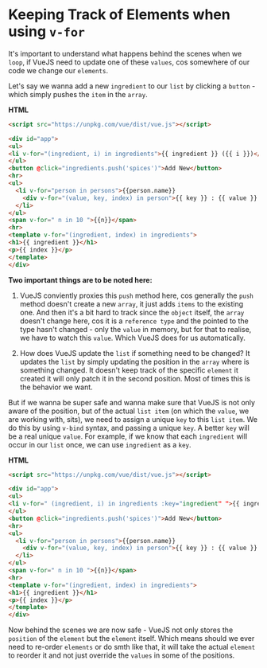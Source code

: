 # Keeping Track of Elements when using `v-for`

It's important to understand what happens behind the scenes when we `loop`, if VueJS need to update one of these `values`, cos somewhere of our code we change our `elements`. 

Let's say we wanna add a new `ingredient` to our `list` by clicking a `button` - which simply pushes the `item` in the `array`. 

**HTML**

```html
<script src="https://unpkg.com/vue/dist/vue.js"></script>

<div id="app">
<ul>
<li v-for="(ingredient, i) in ingredients">{{ ingredient }} ({{ i }})</li>   
</ul>
<button @click="ingredients.push('spices')">Add New</button>              <!-- add a new item -->
<hr>
<ul>
  <li v-for="person in persons">{{person.name}}
    <div v-for="(value, key, index) in person">{{ key }} : {{ value }} ({{ index }})</div>  
  </li>                  
</ul>
<span v-for=" n in 10 ">{{n}}</span>  
<hr>
<template v-for="(ingredient, index) in ingredients">  
<h1>{{ ingredient }}</h1>
<p>{{ index }}</p>
</template>
</div>
```

**Two important things are to be noted here:**

1. VueJS conviently proxies this `push` method here, cos generally the `push` method doesn't create a new `array`, it just adds `items` to the existing one. And then it's a bit hard to track since the `object` itself, the `array` doesn't change here, cos it is a `reference type` and the pointed to the type hasn't changed - only the `value` in memory, but for that to realise, we have to watch this `value`. Which VueJS does for us automatically. 

2. How does VueJS update the `list` if something need to be changed? It updates the `list` by simply updating the position in the `array` where is something changed. It doesn't keep track of the specific `element` it created it will only patch it in the second position. Most of times this is the behavior we want.

But if we wanna be super safe and wanna make sure that VueJS is not only aware of the position, but of the actual `list item` (on which the `value`, we are working with, sits), we need to assign a unique `key` to this `list item`. We do this by using `v-bind` syntax, and passing a unique `key`. A better `key` will be a real unique `value`. For example, if we know that each `ingredient` will occur in our `list` once, we can use `ingredient` as a `key`. 

**HTML**

```html
<script src="https://unpkg.com/vue/dist/vue.js"></script>

<div id="app">
<ul>
<li v-for=" (ingredient, i) in ingredients :key="ingredient" ">{{ ingredient }} ({{ i }})</li>   
</ul>
<button @click="ingredients.push('spices')">Add New</button>              <!-- add a new item -->
<hr>
<ul>
  <li v-for="person in persons">{{person.name}}
    <div v-for="(value, key, index) in person">{{ key }} : {{ value }} ({{ index }})</div>  
  </li>                  
</ul>
<span v-for=" n in 10 ">{{n}}</span>  
<hr>
<template v-for="(ingredient, index) in ingredients">  
<h1>{{ ingredient }}</h1>
<p>{{ index }}</p>
</template>
</div>
```

Now behind the scenes we are now safe -  VueJS not only stores the `position` of the `element` but the `element` itself. Which means should we ever need to re-order `elements` or do smth like that, it will take the actual `element` to reorder it and not just override the `values` in some of the positions. 